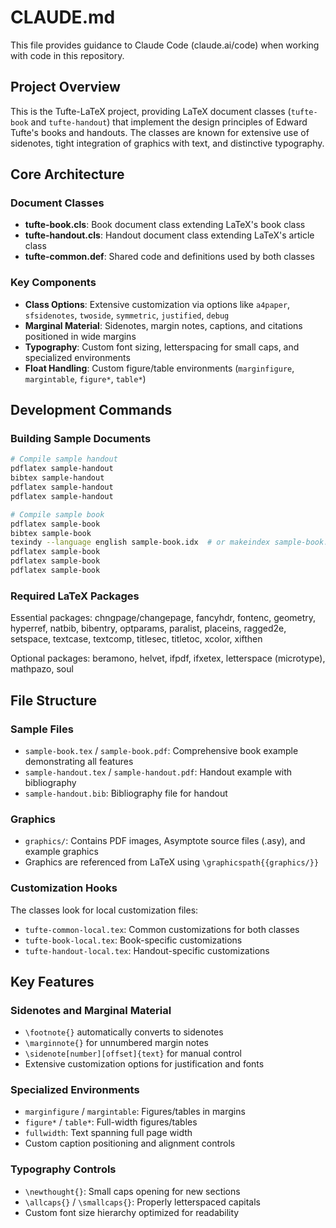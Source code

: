 # CLAUDE.md

This file provides guidance to Claude Code (claude.ai/code) when working with code in this repository.

## Project Overview

This is the Tufte-LaTeX project, providing LaTeX document classes (`tufte-book` and `tufte-handout`) that implement the design principles of Edward Tufte's books and handouts. The classes are known for extensive use of sidenotes, tight integration of graphics with text, and distinctive typography.

## Core Architecture

### Document Classes
- **tufte-book.cls**: Book document class extending LaTeX's book class
- **tufte-handout.cls**: Handout document class extending LaTeX's article class  
- **tufte-common.def**: Shared code and definitions used by both classes

### Key Components
- **Class Options**: Extensive customization via options like `a4paper`, `sfsidenotes`, `twoside`, `symmetric`, `justified`, `debug`
- **Marginal Material**: Sidenotes, margin notes, captions, and citations positioned in wide margins
- **Typography**: Custom font sizing, letterspacing for small caps, and specialized environments
- **Float Handling**: Custom figure/table environments (`marginfigure`, `margintable`, `figure*`, `table*`)

## Development Commands

### Building Sample Documents
```bash
# Compile sample handout
pdflatex sample-handout
bibtex sample-handout
pdflatex sample-handout
pdflatex sample-handout

# Compile sample book
pdflatex sample-book
bibtex sample-book
texindy --language english sample-book.idx  # or makeindex sample-book.idx
pdflatex sample-book
pdflatex sample-book
pdflatex sample-book
```

### Required LaTeX Packages
Essential packages: chngpage/changepage, fancyhdr, fontenc, geometry, hyperref, natbib, bibentry, optparams, paralist, placeins, ragged2e, setspace, textcase, textcomp, titlesec, titletoc, xcolor, xifthen

Optional packages: beramono, helvet, ifpdf, ifxetex, letterspace (microtype), mathpazo, soul

## File Structure

### Sample Files
- `sample-book.tex` / `sample-book.pdf`: Comprehensive book example demonstrating all features
- `sample-handout.tex` / `sample-handout.pdf`: Handout example with bibliography
- `sample-handout.bib`: Bibliography file for handout

### Graphics
- `graphics/`: Contains PDF images, Asymptote source files (.asy), and example graphics
- Graphics are referenced from LaTeX using `\graphicspath{{graphics/}}`

### Customization Hooks
The classes look for local customization files:
- `tufte-common-local.tex`: Common customizations for both classes
- `tufte-book-local.tex`: Book-specific customizations  
- `tufte-handout-local.tex`: Handout-specific customizations

## Key Features

### Sidenotes and Marginal Material
- `\footnote{}` automatically converts to sidenotes
- `\marginnote{}` for unnumbered margin notes
- `\sidenote[number][offset]{text}` for manual control
- Extensive customization options for justification and fonts

### Specialized Environments
- `marginfigure` / `margintable`: Figures/tables in margins
- `figure*` / `table*`: Full-width figures/tables
- `fullwidth`: Text spanning full page width
- Custom caption positioning and alignment controls

### Typography Controls
- `\newthought{}`: Small caps opening for new sections
- `\allcaps{}` / `\smallcaps{}`: Properly letterspaced capitals
- Custom font size hierarchy optimized for readability